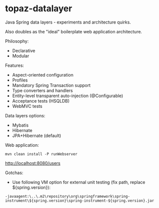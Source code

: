 # topaz-datalayer

Java Spring data layers - experiments and architecture quirks.

Also doubles as the "ideal" boilerplate web application architecture.

Philosophy:

 * Declarative
 * Modular

Features:

 * Aspect-oriented configuration
 * Profiles
 * Mandatory Spring Transaction support
 * Type converters and handlers
 * Entity-level transparent auto-injection (@Configurable)
 * Acceptance tests (HSQLDB)
 * WebMVC tests

Data layers options:

 * Mybatis
 * Hibernate
 * JPA+Hibernate (default)

Web application:

```
mvn clean install -P runWebserver
```

[http://localhost:8080/users](http://localhost:8080/users)

Gotchas:

 * Use following VM option for external unit testing (fix path, replace ${spring.version}):

```
-javaagent:\..\.m2\repository\org\springframework\spring-instrument\${spring.version}\spring-instrument-${spring.version}.jar
```
